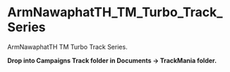# ArmNawaphatTH_TM_Turbo_Track_Series
ArmNawaphatTH TM Turbo Track Series.

<b>
  <p> Drop into Campaigns Track folder in Documents -> TrackMania folder.</p>
</b>
